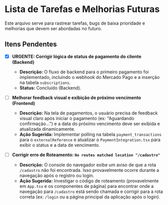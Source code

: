 # Lista de Tarefas e Melhorias Futuras

Este arquivo serve para rastrear tarefas, bugs de baixa prioridade e melhorias que devem ser abordadas no futuro.

## Itens Pendentes

- [x] **URGENTE: Corrigir lógica de status de pagamento do cliente (Backend)**
  - **Descrição:** O fluxo de backend para o primeiro pagamento foi implementado, incluindo o webhook do Mercado Pago e a inserção na tabela `subscriptions`.
  - **Status:** Concluído (Backend).

- [ ] **Melhorar feedback visual e exibição de próximo vencimento (Frontend)**
  - **Descrição:** Na tela de pagamentos, o usuário precisa de feedback visual claro após iniciar o pagamento (ex: "Aguardando confirmação...") e a data do próximo vencimento deve ser exibida e atualizada dinamicamente.
  - **Ação Sugerida:** Implementar polling na tabela `payment_transactions` para o `externalReference` e atualizar o `PaymentIntegration.tsx` para exibir o status e a data de vencimento.

- [ ] **Corrigir erro de Roteamento: `No routes matched location "/cadastro"`**
  - **Descrição:** O console do navegador exibe um aviso de que a rota `/cadastro` não foi encontrada. Isso provavelmente ocorre durante a navegação após o registro ou login.
  - **Ação Sugerida:** Investigar o código de roteamento (provavelmente em `App.tsx` e os componentes de página) para encontrar onde a navegação para `/cadastro` está sendo chamada e corrigir para a rota correta (ex: `/login` ou a página principal da aplicação após o login).
